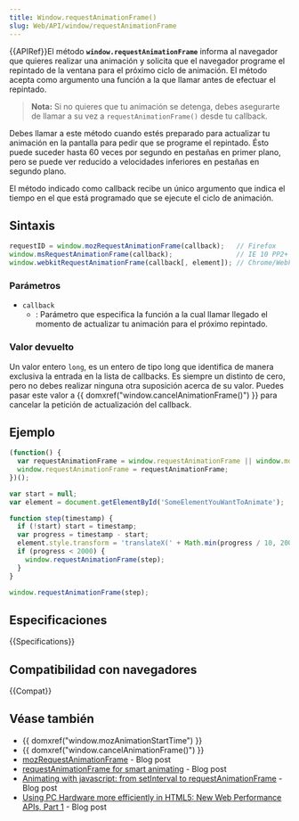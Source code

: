 ```yaml
---
title: Window.requestAnimationFrame()
slug: Web/API/window/requestAnimationFrame
---
```


{{APIRef}}El método **`window.requestAnimationFrame`** informa al navegador que quieres realizar una animación y solicita que el navegador programe el repintado de la ventana para el próximo ciclo de animación. El método acepta como argumento una función a la que llamar antes de efectuar el repintado.

> **Nota:** Si no quieres que tu animación se detenga, debes asegurarte de llamar a su vez a `requestAnimationFrame()` desde tu callback.

Debes llamar a este método cuando estés preparado para actualizar tu animación en la pantalla para pedir que se programe el repintado. Ésto puede suceder hasta 60 veces por segundo en pestañas en primer plano, pero se puede ver reducido a velocidades inferiores en pestañas en segundo plano.

El método indicado como callback recibe un único argumento que indica el tiempo en el que está programado que se ejecute el ciclo de animación.

## Sintaxis

```js
requestID = window.mozRequestAnimationFrame(callback);   // Firefox
window.msRequestAnimationFrame(callback);                // IE 10 PP2+
window.webkitRequestAnimationFrame(callback[, element]); // Chrome/Webkit
```

### Parámetros

- `callback`
  - : Parámetro que especifica la función a la cual llamar llegado el momento de actualizar tu animación para el próximo repintado.

### Valor devuelto

Un valor entero `long`, es un entero de tipo long que identifica de manera exclusiva la entrada en la lista de callbacks. Es siempre un distinto de cero, pero no debes realizar ninguna otra suposición acerca de su valor. Puedes pasar este valor a {{ domxref("window.cancelAnimationFrame()") }} para cancelar la petición de actualización del callback.

## Ejemplo

```js
(function() {
  var requestAnimationFrame = window.requestAnimationFrame || window.mozRequestAnimationFrame || window.webkitRequestAnimationFrame || window.msRequestAnimationFrame;
  window.requestAnimationFrame = requestAnimationFrame;
})();

var start = null;
var element = document.getElementById('SomeElementYouWantToAnimate');

function step(timestamp) {
  if (!start) start = timestamp;
  var progress = timestamp - start;
  element.style.transform = 'translateX(' + Math.min(progress / 10, 200) + 'px)';
  if (progress < 2000) {
    window.requestAnimationFrame(step);
  }
}

window.requestAnimationFrame(step);
```

## Especificaciones

{{Specifications}}

## Compatibilidad con navegadores

{{Compat}}

## Véase también

- {{ domxref("window.mozAnimationStartTime") }}
- {{ domxref("window.cancelAnimationFrame()") }}
- [mozRequestAnimationFrame](https://robert.ocallahan.org/2010/08/mozrequestanimationframe-frame-rate_17.html) - Blog post
- [requestAnimationFrame for smart animating](http://paulirish.com/2011/requestanimationframe-for-smart-animating/) - Blog post
- [Animating with javascript: from setInterval to requestAnimationFrame](http://hacks.mozilla.org/2011/08/animating-with-javascript-from-setinterval-to-requestanimationframe/) - Blog post
- [Using PC Hardware more efficiently in HTML5: New Web Performance APIs, Part 1](http://blogs.msdn.com/b/ie/archive/2011/07/05/using-pc-hardware-more-efficiently-in-html5-new-web-performance-apis-part-1.aspx) - Blog post
